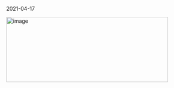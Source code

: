 


2021-04-17

<img width="431" height="174" alt="image" src="https://github.com/user-attachments/assets/8a6fc83d-07c4-4c2f-97cc-fe0184dfbcd2" />

